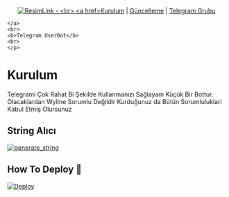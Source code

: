 <p align="center">
    <a href="https://github.com/iibrahimwt13/WylineTGBot">
        <a href="https://resimlink.com/63d" title="ResimLink - Resim Yükle"><img src="https://r.resimlink.com/63d.jpg" title="ResimLink - Resim Yükle" alt="ResimLink -     
    <br>
        <a href="https://github.com/iibrahimwt13/WylineTGBot/blob/master/README.md#U">Kurulum</a> |
        <a href="https://github.com/iibrahimwt13/WylineTGBot/wiki/G%C3%BCncelleme">Güncelleme</a> |
        <a href="https://t.me/wylinesupport">Telegram Grubu</a>
    <br>

    </a>
    <br>
    <b>Telegram UserBot</b>
    <br>
    </p>

# Kurulum

Telegrami Çok Rahat Bi Şekilde Kullanmanızı Sağlayam Küçük Bir Bottur.
Olacaklardan Wyline Sorumlu Değildir Kurduğunuz da Bütün Sorumluluklari Kabul Etmiş Olursunuz


## String Alıcı
 <a href="https://repl.it/@iibrahimwt13/StringAl-c-#main.py"><img src="https://img.shields.io/badge/run-string__session.py-blue?style=for-the-badge&logo=repl.it" alt="generate_string" /></a>

## How To Deploy 👷  
  [![Deploy](https://www.herokucdn.com/deploy/button.svg)](https://heroku.com/deploy?template=https://github.com/iibrahimwt13/WylineTGBot)
